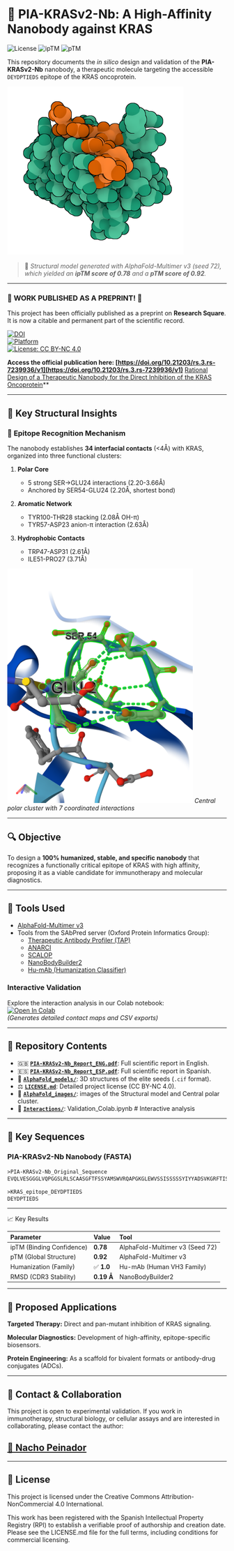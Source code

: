 # 🧬 PIA-KRASv2-Nb: A High-Affinity Nanobody against KRAS

![License](https://img.shields.io/badge/License-CC%20BY--NC%204.0-lightgrey.svg)
![ipTM](https://img.shields.io/badge/ipTM-0.78-blue)
![pTM](https://img.shields.io/badge/pTM-0.92-blue)

This repository documents the *in silico* design and validation of the **PIA-KRASv2-Nb** nanobody, a therapeutic molecule targeting the accessible `DEYDPTIEDS` epitope of the KRAS oncoprotein.

![3D Model of PIA-KRASv2-Nb (Seed 72)](./AlphaFold_images/PIAvsKRAS_s72.png)

> 📌 *Structural model generated with AlphaFold-Multimer v3 (seed 72), which yielded an **ipTM score of 0.78** and a **pTM score of 0.92**.*

---

### 📣 **WORK PUBLISHED AS A PREPRINT!** 📣

This project has been officially published as a preprint on **Research Square**. It is now a citable and permanent part of the scientific record.

[![DOI](https://img.shields.io/badge/DOI-10.21203/rs.3.rs--7239936/v1-blue)](https://doi.org/10.21203/rs.3.rs-7239936/v1)  
[![Platform](https://img.shields.io/badge/Preprint-Research_Square-brightgreen)](https://www.researchsquare.com/article/rs-7239936/v1)  
[![License: CC BY-NC 4.0](https://img.shields.io/badge/License-CC_BY--NC_4.0-lightgrey)](https://creativecommons.org/licenses/by-nc/4.0/)

**Access the official publication here:
[https://doi.org/10.21203/rs.3.rs-7239936/v1](https://doi.org/10.21203/rs.3.rs-7239936/v1)**
[Rational Design of a Therapeutic Nanobody for the Direct Inhibition of the KRAS Oncoprotein](https://doi.org/10.5281/zenodo.16578455)**

---


## 🔬 Key Structural Insights

### 🎯 **Epitope Recognition Mechanism**
The nanobody establishes **34 interfacial contacts** (<4Å) with KRAS, organized into three functional clusters:

1. **Polar Core**  
   - 5 strong SER→GLU24 interactions (2.20-3.66Å)  
   - Anchored by SER54-GLU24 (2.20Å, shortest bond)

2. **Aromatic Network**  
   - TYR100-THR28 stacking (2.08Å OH-π)  
   - TYR57-ASP23 anion-π interaction (2.63Å)

3. **Hydrophobic Contacts**  
   - TRP47-ASP31 (2.61Å)  
   - ILE51-PRO27 (3.71Å)

![Central Interaction Cluster](./AlphaFold_images/Cluster_central_7residuos.png)
*Central polar cluster with 7 coordinated interactions*

---



## 🔍 Objective

To design a **100% humanized, stable, and specific nanobody** that recognizes a functionally critical epitope of KRAS with high affinity, proposing it as a viable candidate for immunotherapy and molecular diagnostics.

---

## 🔧 Tools Used

- [AlphaFold-Multimer v3](https://alphafoldserver.com/)
- Tools from the SAbPred server (Oxford Protein Informatics Group):
  - [Therapeutic Antibody Profiler (TAP)](https://opig.stats.ox.ac.uk/webapps/sabdab-sabpred/sabpred/tap)
  - [ANARCI](https://opig.stats.ox.ac.uk/webapps/sabdab-sabpred/sabpred/anarci)
  - [SCALOP](https://opig.stats.ox.ac.uk/webapps/sabdab-sabpred/sabpred/scalop)
  - [NanoBodyBuilder2](https://opig.stats.ox.ac.uk/webapps/sabdab-sabpred/sabpred/nanobodybuilder2)
  - [Hu-mAb (Humanization Classifier)](https://opig.stats.ox.ac.uk/webapps/sabdab-sabpred/sabpred/humab)

### Interactive Validation
Explore the interaction analysis in our Colab notebook:  
[![Open In Colab](https://colab.research.google.com/assets/colab-badge.svg)](https://colab.research.google.com/drive/1qyyJtn2fAQABQcl6zN6a3IkVf89yknDh?usp=sharing)  
*(Generates detailed contact maps and CSV exports)*

---

## 📂 Repository Contents
- 🇬🇧 [**`PIA-KRASv2-Nb_Report_ENG.pdf`**](./PIA-KRASv2-Nb_Report_ENG.pdf): Full scientific report in English.
- 🇪🇸 [**`PIA-KRASv2-Nb_Report_ESP.pdf`**](./PIA-KRASv2-Nb_Report_ESP.pdf): Full scientific report in Spanish.
- 📁 [**`AlphaFold_models/`**](./AlphaFold_models/): 3D structures of the elite seeds (`.cif` format).
- ⚖️ [**`LICENSE.md`**](./LICENSE.md): Detailed project license (CC BY-NC 4.0).
- 📁 [**`AlphaFold_images/`**](./AlphaFold_images/): images of the Structural model and Central polar cluster.
- 📁 [**`Interactions/`**](./Interactions/): Validation_Colab.ipynb # Interactive analysis

---

## 📌 Key Sequences

### PIA-KRASv2-Nb Nanobody (FASTA)
```
>PIA-KRASv2-Nb_Original_Sequence
EVQLVESGGGLVQPGGSLRLSCAASGFTFSSYAMSWVRQAPGKGLEWVSSISSSSSYIYYADSVKGRFTISRDNSKNTLYLQMNSLRAEDTAVYYCARDYYYGMDVWGQGTTVTVSSDIQ
```

```
>KRAS_epitope_DEYDPTIEDS
DEYDPTIEDS
```

---

📈 Key Results

| Parameter                   | Value      | Tool                            |
| :-----------------------    | :--------- | :------------------------------ |
| ipTM (Binding Confidence)   | **0.78**   | AlphaFold-Multimer v3 (Seed 72) |
| pTM (Global Structure)      | **0.92**   | AlphaFold-Multimer v3           |
| Humanization (Family)       | ✅ **1.0** | Hu-mAb (Human VH3 Family)       |
| RMSD (CDR3 Stability)       | **0.19 Å** | NanoBodyBuilder2                |

---

## 🧪 Proposed Applications

**Targeted Therapy:** Direct and pan-mutant inhibition of KRAS signaling.

**Molecular Diagnostics:** Development of high-affinity, epitope-specific biosensors.

**Protein Engineering:** As a scaffold for bivalent formats or antibody-drug conjugates (ADCs).

---

## 🤝 Contact & Collaboration
This project is open to experimental validation. If you work in immunotherapy, structural biology, or cellular assays and are interested in collaborating, please contact the author:

## [📧 Nacho Peinador](mailto:joseignacio.peinador@gmail.com)

---

## 📄 License
This project is licensed under the Creative Commons Attribution-NonCommercial 4.0 International.

This work has been registered with the Spanish Intellectual Property Registry (RPI) to establish a verifiable proof of authorship and creation date. Please see the LICENSE.md file for the full terms, including conditions for commercial licensing.

